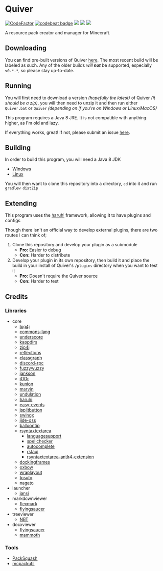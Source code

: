 # Quiver

<a href="https://www.codefactor.io/repository/github/deflatedpickle/quiver"><img src="https://www.codefactor.io/repository/github/deflatedpickle/quiver/badge" alt="CodeFactor" /></a>
<a href="https://codebeat.co/projects/github-com-deflatedpickle-quiver-rewrite"><img alt="codebeat badge" src="https://codebeat.co/badges/65a2da8a-28b9-4cd4-ac82-c521cc531a63" /></a>
<a href="https://www.codacy.com/gh/DeflatedPickle/Quiver/dashboard?utm_source=github.com&amp;utm_medium=referral&amp;utm_content=DeflatedPickle/Quiver&amp;utm_campaign=Badge_Grade"><img src="https://app.codacy.com/project/badge/Grade/ed4a4e2eb4d844eba3f8897869406128"/></a>
<a href="https://snyk.io/test/github/DeflatedPickle/Quiver"><img src="https://snyk.io/test/github/DeflatedPickle/Quiver/badge.svg"/></a>
<a href="https://codeclimate.com/github/DeflatedPickle/Quiver/maintainability"><img src="https://api.codeclimate.com/v1/badges/0f980169bbebf3f680b4/maintainability" /></a>

A resource pack creator and manager for Minecraft.

## Downloading

You can find pre-built versions of Quiver [here](https://github.com/deflatedpickle/quiver/releases). The most recent
build will be labeled as such. Any of the older builds *will* ***not*** be supported, especially `v0.*.*`, so please
stay up-to-date.

## Running

You will first need to download a version *(hopefully the latest)* of Quiver *(it should be a zip)*, you will then need
to unzip it and then run either `Quiver.bat` or `Quiver` *(depending on if you're on Windows or Linux/MacOS)*

This program requires a Java 8 JRE. It is not compatible with anything higher, as I'm old and lazy.

If everything works, great! If not, please submit an
issue [here](https://github.com/DeflatedPickle/Quiver/issues?q=is%3Aissue+is%3Aopen+sort%3Aupdated-desc).

## Building

In order to build this program, you will need a Java 8 JDK

- [Windows](https://github.com/ojdkbuild/ojdkbuild/releases/tag/java-1.8.0-openjdk-debug-1.8.0.265-1.b01)
- [Linux](http://openjdk.java.net/install/)

You will then want to clone this repository into a directory, `cd` into it and run `gradlew distZip`

## Extending

This program uses the [haruhi](https://github.com/DeflatedPickle/haruhi) framework, allowing it to have plugins and
configs.

Though there isn't an official way to develop external plugins, there are two routes I can think of;

1. Clone this repository and develop your plugin as a submodule
	- **Pro:** Easier to debug
	- **Con:** Harder to distribute
2. Develop your plugin in its own repository, then build it and place the build in your install of Quiver's `/plugins`
directory when you want to test it
	- **Pro:** Doesn't require the Quiver source
	- **Con:** Harder to test

## Credits

### Libraries

- core
	- [log4j](https://github.com/apache/logging-log4j2)
	- [commons-lang](https://github.com/apache/commons-lang)
	- [underscore](https://github.com/javadev/underscore-java)
	- [kappdirs](https://github.com/erayerdin/kappdirs)
	- [zip4j](https://github.com/srikanth-lingala/zip4j)
	- [reflections](https://github.com/ronmamo/reflections)
	- [classgraph](https://github.com/classgraph/classgraph)
	- [discord-rpc](https://github.com/Vatuu/discord-rpc)
	- [fuzzywuzzy](https://github.com/xdrop/fuzzywuzzy)
	- [jankson](https://github.com/falkreon/Jankson)
	- [jOOr](https://github.com/jOOQ/jOOR)
	- [kunion](https://github.com/renatoathaydes/kunion)
	- [marvin](https://github.com/DeflatedPickle/marvin)
	- [undulation](https://github.com/DeflatedPickle/undulation)
	- [haruhi](https://github.com/DeflatedPickle/haruhi)
	- [easy-events](https://github.com/Fylipp/easy-events)
	- [jsplitbutton](https://github.com/rhwood/jsplitbutton)
	- [swingx](https://github.com/smartbow-gmbh/swingx)
	- [jide-oss](https://github.com/jidesoft/jide-oss)
	- [balloontip](https://github.com/timmolderez/balloontip)
	- [rsyntaxtextarea](https://github.com/bobbylight/RSyntaxTextArea)
		- [languagesupport](https://github.com/bobbylight/RSTALanguageSupport)
		- [spellchecker](https://github.com/bobbylight/SpellChecker)
		- [autocomplete](https://github.com/bobbylight/AutoComplete)
		- [rstaui](https://github.com/bobbylight/RSTAUI)
		- [rsyntaxtextarea-antlr4-extension](https://github.com/tisoft/rsyntaxtextarea-antlr4-extension)
	- [dockingframes](https://github.com/Benoker/DockingFrames)
	- [oxbow](https://github.com/eugener/oxbow)
	- [wraplayout](https://github.com/DeflatedPickle/WrapLayout)
	- [tosuto](https://github.com/DeflatedPickle/tosuto)
	- [nagato](https://github.com/DeflatedPickle/Nagato)
- launcher
	- [jansi](https://github.com/fusesource/jansi)
- markdownviewer
	- [flexmark](https://github.com/vsch/flexmark-java)
	- [flyingsaucer](https://github.com/flyingsaucerproject/flyingsaucer)
- treeviewer
	- [NBT](https://github.com/Querz/NBT)
- docxviewer
	- [flyingsaucer](https://github.com/flyingsaucerproject/flyingsaucer)
	- [mammoth](https://github.com/mwilliamson/java-mammoth)

### Tools

- [PackSquash](https://github.com/ComunidadAylas/PackSquash)
- [mcpackutil](https://github.com/DeflatedPickle/mcpackutil)
